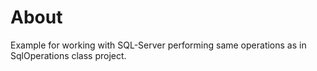 ﻿# About

Example for working with SQL-Server performing same operations as in SqlOperations class project.


